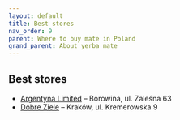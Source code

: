 ```yaml
---
layout: default
title: Best stores
nav_order: 9
parent: Where to buy mate in Poland 
grand_parent: About yerba mate
---
```


## Best stores

* [Argentyna Limited](https://argentynalimited.pl/) – Borowina, ul. Zaleśna 63
* [Dobre Ziele](https://dobreziele.pl/) – Kraków, ul. Kremerowska 9
  